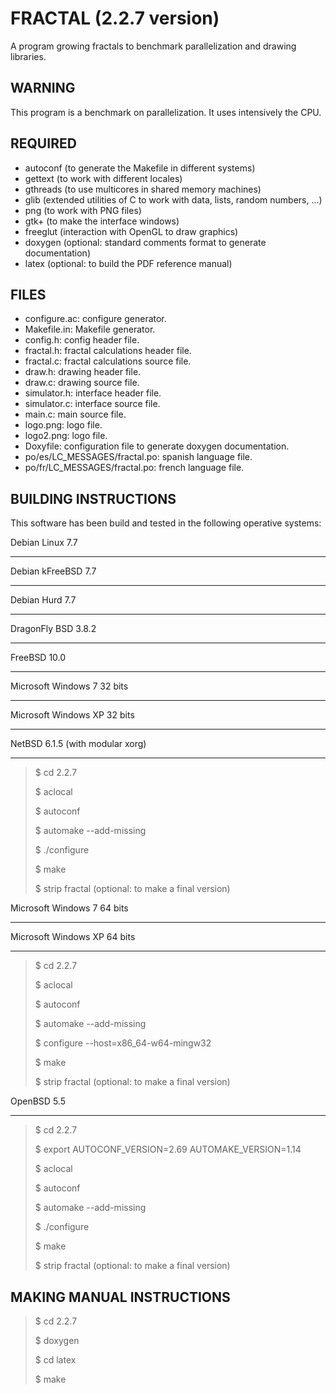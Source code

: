 FRACTAL (2.2.7 version)
=======================

A program growing fractals to benchmark parallelization and drawing libraries.

WARNING
-------

This program is a benchmark on parallelization. It uses intensively the CPU.

REQUIRED
--------

* autoconf (to generate the Makefile in different systems)
* gettext (to work with different locales)
* gthreads (to use multicores in shared memory machines)
* glib (extended utilities of C to work with data, lists, random numbers, ...)
* png (to work with PNG files)
* gtk+ (to make the interface windows)
* freeglut (interaction with OpenGL to draw graphics)
* doxygen (optional: standard comments format to generate documentation)
* latex (optional: to build the PDF reference manual)

FILES
-----

* configure.ac: configure generator.
* Makefile.in: Makefile generator.
* config.h: config header file.
* fractal.h: fractal calculations header file.
* fractal.c: fractal calculations source file.
* draw.h: drawing header file.
* draw.c: drawing source file.
* simulator.h: interface header file.
* simulator.c: interface source file.
* main.c: main source file.
* logo.png: logo file.
* logo2.png: logo file.
* Doxyfile: configuration file to generate doxygen documentation.
* po/es/LC_MESSAGES/fractal.po: spanish language file.
* po/fr/LC_MESSAGES/fractal.po: french language file.

BUILDING INSTRUCTIONS
---------------------

This software has been build and tested in the following operative systems:

Debian Linux 7.7
________________
Debian kFreeBSD 7.7
___________________
Debian Hurd 7.7
_______________
DragonFly BSD 3.8.2
___________________
FreeBSD 10.0
____________
Microsoft Windows 7 32 bits
___________________________
Microsoft Windows XP 32 bits
____________________________
NetBSD 6.1.5 (with modular xorg)
________________________________

> $ cd 2.2.7
>
> $ aclocal
>
> $ autoconf
>
> $ automake --add-missing
>
> $ ./configure
>
> $ make
>
> $ strip fractal (optional: to make a final version)

Microsoft Windows 7 64 bits
___________________________
Microsoft Windows XP 64 bits
____________________________

> $ cd 2.2.7
>
> $ aclocal
>
> $ autoconf
>
> $ automake --add-missing
>
> $ configure --host=x86_64-w64-mingw32
>
> $ make
>
> $ strip fractal (optional: to make a final version)

OpenBSD 5.5
___________

> $ cd 2.2.7
>
> $ export AUTOCONF_VERSION=2.69 AUTOMAKE_VERSION=1.14
>
> $ aclocal
>
> $ autoconf
>
> $ automake --add-missing
>
> $ ./configure
>
> $ make
>
> $ strip fractal (optional: to make a final version)

MAKING MANUAL INSTRUCTIONS
--------------------------

> $ cd 2.2.7
>
> $ doxygen
>
> $ cd latex
>
> $ make
